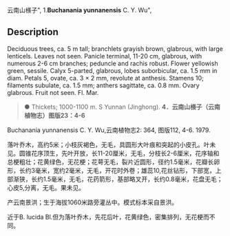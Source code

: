 云南山檨子",
1.**Buchanania yunnanensis** C. Y. Wu",

## Description
Deciduous trees, ca. 5 m tall; branchlets grayish brown, glabrous, with large lenticels. Leaves not seen. Panicle terminal, 11-20 cm, glabrous, with numerous 2-6 cm branches; peduncle and rachis robust. Flower yellowish green, sessile. Calyx 5-parted, glabrous, lobes suborbicular, ca. 1.5 mm in diam. Petals 5, ovate, ca. 3 × 2 mm, revolute at anthesis. Stamens 10; filaments subulate, ca. 1.5 mm; anthers sagittate, ca. 0.8 mm. Ovary glabrous. Fruit not seen. Fl. Mar.

> ● Thickets; 1000-1100 m. S Yunnan (Jinghong).
**4．云南山檨子（云南植物志）图版23：4-6**

Buchanania yunnanensis C. Y. Wu,云南植物志2: 364, 图版112, 4-6. 1979.

落叶乔木，高约5米；小枝灰褐色，无毛，具圆形大叶痕和突起的小皮孔。叶未见。圆锥花序顶生，先叶开放，长11-20厘米，无毛，分枝长2-6厘米，花序轴和总梗粗壮；花黄绿色，无花梗；花萼无毛，裂片近圆形，径约1.5毫米，花瓣长卵形，长约3毫米，宽约2毫米，无毛，开花时外卷；雄蕊10,花丝钻形，下部宽，上部渐狭，长约1.5毫米，无毛，花药箭形，基部略叉开，长约0.8毫米，花盘无毛；心皮5,分离，无毛。果未见。

产云南景洪；生于海拔1060米路旁灌丛中。模式标本采自景洪。

近于B. lucida Bl.但为落叶乔木，先花后叶，花黄绿色，密集排列，无花梗而不同。

